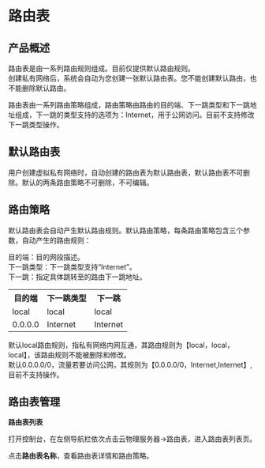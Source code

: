 # 路由表

## 产品概述

路由表是由一系列路由规则组成。目前仅提供默认路由规则。<br/>
创建私有网络后，系统会自动为您创建一张默认路由表。您不能创建默认路由，也不能删除默认路由。<br/>

路由表由一系列路由策略组成，路由策略由路由的目的端、下一跳类型和下一跳地址组成，下一跳的类型支持的选项为：Internet，用于公网访问。目前不支持修改下一跳类型操作。<br/>

## 默认路由表

用户创建虚拟私有网络时，自动创建的路由表为默认路由表，默认路由表不可删除。默认的两条路由策略不可删除，不可编辑。<br/>

## 路由策略

默认路由表会自动产生默认路由规则。默认路由策略，每条路由策略包含三个参数，自动产生的路由规则：<br/>

目的端：目的网段描述。<br/>
下一跳类型：下一跳类型支持“Internet”。<br/>
下一跳：指定具体跳转至的路由下一跳地址。<br/>

<table>
    <tr>
      <th>目的端</th>
      <th>下一跳类型</th>
      <th>下一跳</th>
    </tr>
    <tr>
      <td>local</td>
      <td>local</td>
      <td>local</td>
    </tr>
    <tr>
      <td>0.0.0.0</td>
      <td>Internet</td>
      <td>Internet</td>
    </tr>
  </table>

默认local路由规则，指私有网络内网互通，其路由规则为【local，local，local】，该路由规则不能被删除和修改。<br/>
默认0.0.0.0/0，流量若要访问公网，其规则为【0.0.0.0/0，Internet,Internet】,目前不支持操作。<br/>

## 路由表管理

**路由表列表**

打开控制台，在左侧导航栏依次点击云物理服务器->路由表，进入路由表列表页。<br/>

点击**路由表名称**，查看路由表详情和路由策略。<br/>





